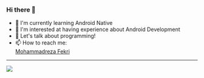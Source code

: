 
### Hi there 👋
 - 🌱 I'm currently learning Android Native
 - 👯 I'm interested at having experience about Android Development
 - 💬 Let's talk about programming!
 - 📫 How to reach me: <div class="badge-base LI-profile-badge" data-locale="en_US" data-size="medium" data-theme="dark" data-type="VERTICAL" data-vanity="fekri86114" data-version="v1"><a class="badge-base__link LI-simple-link" href="https://www.linkedin.com/in/fekri86114?trk=profile-badge">Mohammadreza Fekri</a></div>
              

 ---

<picture>
<source 
  srcset="https://github-readme-stats.vercel.app/api?username=fekri86114&show_icons=false&theme=dark"
  media="(prefers-color-scheme: dark)"
/>
<source
  srcset="https://github-readme-stats.vercel.app/api?username=fekri86114&show_icons=true"
  media="(prefers-color-scheme: dark), (prefers-color-scheme: no-preference)"
/>
<img src="https://github-readme-stats.vercel.app/api?username=fekri86114&show_icons=false" />
</picture>



              
